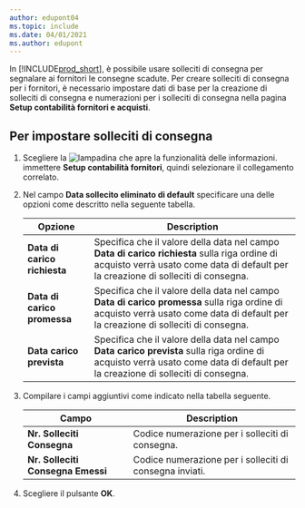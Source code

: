 ```yaml
---
author: edupont04
ms.topic: include
ms.date: 04/01/2021
ms.author: edupont
---
```

In [!INCLUDE[prod_short](../../../includes/prod_short.md)], è possibile usare solleciti di consegna per segnalare ai fornitori le consegne scadute. Per creare solleciti di consegna per i fornitori, è necessario impostare dati di base per la creazione di solleciti di consegna e numerazioni per i solleciti di consegna nella pagina **Setup contabilità fornitori e acquisti**.  

## <a name="to-set-up-delivery-reminders"></a>Per impostare solleciti di consegna

1. Scegliere la ![lampadina che apre la funzionalità delle informazioni.](../../../media/ui-search/search_small.png "Informazioni sull'operazione che si desidera eseguire") immettere **Setup contabilità fornitori**, quindi selezionare il collegamento correlato.  
2. Nel campo **Data sollecito eliminato di default** specificare una delle opzioni come descritto nella seguente tabella.  

    |Opzione|Description|  
    |----------------------------------|---------------------------------------|  
    |**Data di carico richiesta**|Specifica che il valore della data nel campo **Data di carico richiesta** sulla riga ordine di acquisto verrà usato come data di default per la creazione di solleciti di consegna.|  
    |**Data di carico promessa**|Specifica che il valore della data nel campo **Data di carico promessa** sulla riga ordine di acquisto verrà usato come data di default per la creazione di solleciti di consegna.|  
    |**Data carico prevista**|Specifica che il valore della data nel campo **Data carico prevista** sulla riga ordine di acquisto verrà usato come data di default per la creazione di solleciti di consegna.|  

3. Compilare i campi aggiuntivi come indicato nella tabella seguente.  

    |Campo|Description|  
    |---------------------------------|---------------------------------------|  
    |**Nr. Solleciti Consegna**|Codice numerazione per i solleciti di consegna.|  
    |**Nr. Solleciti Consegna Emessi**|Codice numerazione per i solleciti di consegna inviati.|  

4. Scegliere il pulsante **OK**.  
